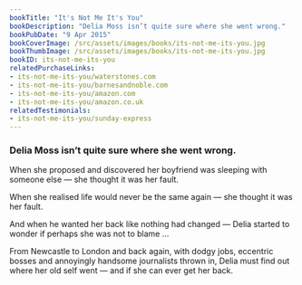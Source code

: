 ```yaml
---
bookTitle: "It's Not Me It's You"
bookDescription: "Delia Moss isn’t quite sure where she went wrong."
bookPubDate: "9 Apr 2015"
bookCoverImage: /src/assets/images/books/its-not-me-its-you.jpg
bookThumbImage: /src/assets/images/books/its-not-me-its-you.jpg
bookID: its-not-me-its-you
relatedPurchaseLinks: 
- its-not-me-its-you/waterstones.com
- its-not-me-its-you/barnesandnoble.com
- its-not-me-its-you/amazon.com
- its-not-me-its-you/amazon.co.uk
relatedTestimonials: 
- its-not-me-its-you/sunday-express
---
```


### Delia Moss isn’t quite sure where she went wrong.

When she proposed and discovered her boyfriend was sleeping with someone else &mdash; she thought it was her fault.

When she realised life would never be the same again &mdash; she thought it was her fault.

And when he wanted her back like nothing had changed &mdash; Delia started to wonder if perhaps she was not to blame &hellip;

From Newcastle to London and back again, with dodgy jobs, eccentric bosses and annoyingly handsome journalists thrown in, Delia must find out where her old self went &mdash; and if she can ever get her back.